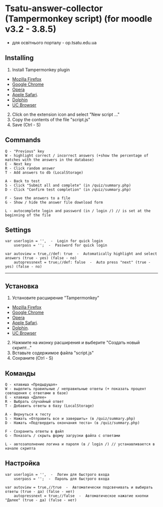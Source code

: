 # Tsatu-answer-collector (Tampermonkey script) (for moodle v3.2 - 3.8.5)
- для освітнього порталу - op.tsatu.edu.ua 

## Installing
1. Install Tampermonkey plugin
- [Mozilla Firefox](https://addons.mozilla.org/ru/firefox/addon/tampermonkey/)
- [Google Chrome](https://chrome.google.com/webstore/detail/tampermonkey/dhdgffkkebhmkfjojejmpbldmpobfkfo)
- [Opera](https://addons.opera.com/ru/extensions/details/tampermonkey-beta/)
- [Apple Safari](https://tampermonkey.net/?ext=dhdg&browser=safari).
- [Dolphin](https://tampermonkey.net/?ext=dhdg&browser=dolphin)
- [UC Browser](https://tampermonkey.net/?ext=dhdg&browser=ucweb)
2. Click on the extension icon and select "New script ..."
3. Copy the contents of the file "script.js"
4. Save (Ctrl - S)

## Commands
	Q - "Previous" key
	W - highlight correct / incorrect answers (+show the percentage of matches with the answers in the database)
	E - Next key
	R - Click random answer
	T - Add answers to db (LocalStorage)
 
	A - Back to test
	S - Click "Submit all and complete" (in /quiz/summary.php)
	D - Click "Confirm test completion" (in /quiz/summary.php)
	
	F - Save the answers to a file
	G - Show / hide the answer file download form

	L - autocomplete login and password (in / login /) // is set at the beginning of the file
	
	
  ## Settings
  
    var userlogin = '',  -  Login for quick login
        userpass = '';  -  Password for quick login
        
    var autoview = true,//def: true  -  Automatically highlight and select answers (true - yes) (false - no)
        autopressnext = true;//def: false  -  Auto press "next" (true - yes) (false - no)
----------
## Установка
1. Установите расширение "Tampermonkey"
- [Mozilla Firefox](https://addons.mozilla.org/ru/firefox/addon/tampermonkey/)
- [Google Chrome](https://chrome.google.com/webstore/detail/tampermonkey/dhdgffkkebhmkfjojejmpbldmpobfkfo)
- [Opera](https://addons.opera.com/ru/extensions/details/tampermonkey-beta/)
- [Apple Safari](https://tampermonkey.net/?ext=dhdg&browser=safari).
- [Dolphin](https://tampermonkey.net/?ext=dhdg&browser=dolphin).
- [UC Browser](https://tampermonkey.net/?ext=dhdg&browser=ucweb)
2. Нажмите на иконку расширения и выберите "Создать новый скрипт..."
3. Вставьте содержимое файла "script.js"
4. Сохраните (Ctrl - S)

## Команды
	Q - клавиша «Предыдущая»
	W - выделить правильные / неправильные ответы (+ показать процент совпадения с ответами в базе)
	E - клавиша «Далее»
	R - Выбрать случайный ответ
	T - Добавить ответы в базу (LocalStorage)

	A - Вернуться к тесту
	S - Нажать «Отправить все и завершить» (в /quiz/summary.php)
	D - Нажать «Подтвердить окончания теста» (в /quiz/summary.php)
 
	F - Сохранить ответы в файл
	G - Показать / скрыть форму загрузки файла с ответами
 
	L - автозаполнение логина и пароля (в / login /) // устанавливается в начале скрипта

  ## Настройка
  
    var userlogin = '',  -  Логин для быстрого входа
        userpass = '';  -  Пароль для быстрого входа
        
    var autoview = true,//true  -  Автоматически подсвечивать и выбирать ответы (true - да) (false - нет)
        autopressnext = true;//false  -  Автоматическое нажатие кнопки "Далее" (true - да) (false - нет)
